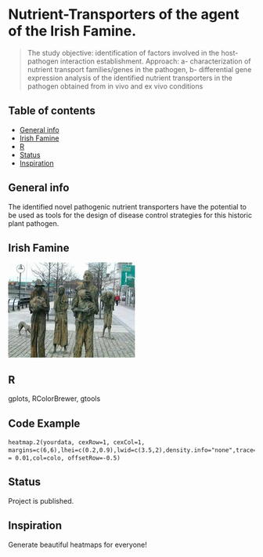 # Nutrient-Transporters of the agent of the Irish Famine.
> The study objective: identification of factors involved in the host-pathogen interaction establishment. 
Approach: a- characterization of nutrient transport families/genes in the pathogen, b- differential gene expression analysis of the identified nutrient transporters in the pathogen obtained from in vivo and ex vivo conditions

## Table of contents
* [General info](#general-info)
* [Irish Famine](#image)
* [R](#R)
* [Status](#status)
* [Inspiration](#inspiration)


## General info
The identified novel pathogenic nutrient transporters have the potential to be used as tools for the design of disease control strategies for this historic plant pathogen. 

## Irish Famine
!["Famine" by Rowan Gillespie](./Irish_famine.jpg) 

## R
gplots, RColorBrewer, gtools
  ## Code Example
    heatmap.2(yourdata, cexRow=1, cexCol=1, margins=c(6,6),lhei=c(0.2,0.9),lwid=c(3.5,2),density.info="none",trace="none",dendrogram="none",Colv="FALSE",notecex = 0.01,col=colo, offsetRow=-0.5)

## Status
Project is published.

## Inspiration
Generate beautiful heatmaps for everyone! 
